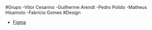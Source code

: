 #Grupo
-Vitor Cesarino
-Guilherme Arendt
-Pedro Polido
-Matheus Hisamoto
-Fabrício Gomes
#Design
- [Figma](https://www.figma.com/design/9UoO20oNMIsv7BWpXpRiHP/Plataforma-de-v%C3%ADdeos)
